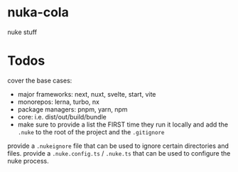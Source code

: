 # nuka-cola

nuke stuff

# Todos

cover the base cases:
- major frameworks: next, nuxt, svelte, start, vite
- monorepos: lerna, turbo, nx
- package managers: pnpm, yarn, npm
- core: i.e. dist/out/build/bundle
- make sure to provide a list the FIRST time they run it locally and add the `.nuke` to the root of the project and the `.gitignore`

provide a `.nukeignore` file that can be used to ignore certain directories and files.
provide a `.nuke.config.ts` / `.nuke.ts` that can be used to configure the nuke process.